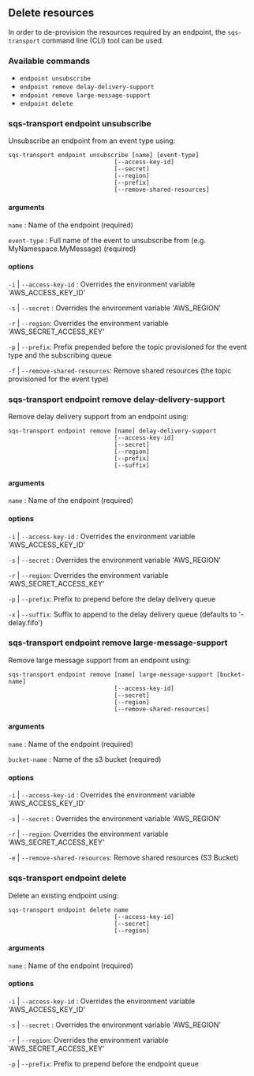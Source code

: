 ## Delete resources

In order to de-provision the resources required by an endpoint, the `sqs-transport` command line (CLI) tool can be used.

### Available commands

- `endpoint unsubscribe`
- `endpoint remove delay-delivery-support`
- `endpoint remove large-message-support`
- `endpoint delete`

### sqs-transport endpoint unsubscribe

Unsubscribe an endpoint from an event type using:

```
sqs-transport endpoint unsubscribe [name] [event-type]
                              [--access-key-id]
                              [--secret]
                              [--region]
                              [--prefix]
                              [--remove-shared-resources]
```

#### arguments

`name` : Name of the endpoint (required)

`event-type` : Full name of the event to unsubscribe from (e.g. MyNamespace.MyMessage) (required)

#### options
 
`-i` | `--access-key-id` : Overrides the environment variable 'AWS_ACCESS_KEY_ID'

`-s` | `--secret` : Overrides the environment variable 'AWS_REGION'

`-r` | `--region`: Overrides the environment variable 'AWS_SECRET_ACCESS_KEY'

`-p` | `--prefix`: Prefix prepended before the topic provisioned for the event type and the subscribing queue

`-f` | `--remove-shared-resources`: Remove shared resources (the topic provisioned for the event type)

### sqs-transport endpoint remove delay-delivery-support

Remove delay delivery support from an endpoint using:

```
sqs-transport endpoint remove [name] delay-delivery-support
                              [--access-key-id]
                              [--secret]
                              [--region]
                              [--prefix]
                              [--suffix]
```

#### arguments

`name` : Name of the endpoint (required)

#### options
 
`-i` | `--access-key-id` : Overrides the environment variable 'AWS_ACCESS_KEY_ID'

`-s` | `--secret` : Overrides the environment variable 'AWS_REGION'

`-r` | `--region`: Overrides the environment variable 'AWS_SECRET_ACCESS_KEY'

`-p` | `--prefix`: Prefix to prepend before the delay delivery queue

`-x` | `--suffix`: Suffix to append to the delay delivery queue (defaults to '-delay.fifo')

### sqs-transport endpoint remove large-message-support

Remove large message support from an endpoint using:

```
sqs-transport endpoint remove [name] large-message-support [bucket-name]
                              [--access-key-id]
                              [--secret]
                              [--region]
                              [--remove-shared-resources]
```

#### arguments

`name` : Name of the endpoint (required)

`bucket-name` : Name of the s3 bucket (required)

#### options
 
`-i` | `--access-key-id` : Overrides the environment variable 'AWS_ACCESS_KEY_ID'

`-s` | `--secret` : Overrides the environment variable 'AWS_REGION'

`-r` | `--region`: Overrides the environment variable 'AWS_SECRET_ACCESS_KEY'

`-e` | `--remove-shared-resources`: Remove shared resources (S3 Bucket)


### sqs-transport endpoint delete

Delete an existing endpoint using:

```
sqs-transport endpoint delete name
                              [--access-key-id]
                              [--secret]
                              [--region]
```

#### arguments

`name` : Name of the endpoint (required)

#### options
 
`-i` | `--access-key-id` : Overrides the environment variable 'AWS_ACCESS_KEY_ID'

`-s` | `--secret` : Overrides the environment variable 'AWS_REGION'

`-r` | `--region`: Overrides the environment variable 'AWS_SECRET_ACCESS_KEY'

`-p` | `--prefix`: Prefix to prepend before the endpoint queue